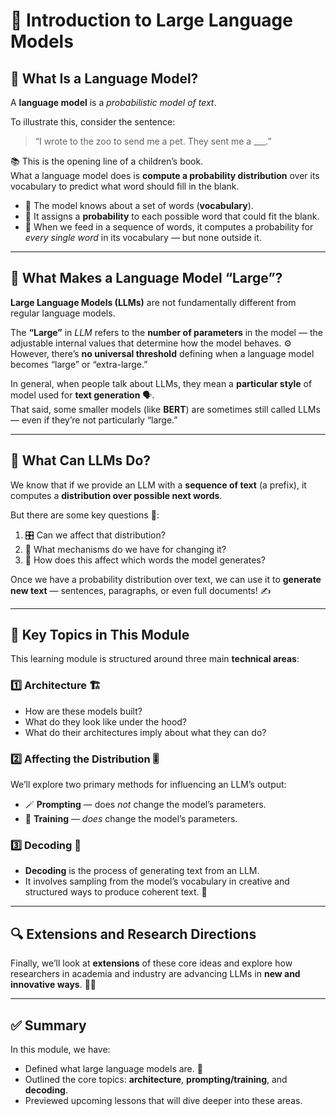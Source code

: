 # 🤖 Introduction to Large Language Models

## 🧠 What Is a Language Model?

A **language model** is a *probabilistic model of text*.  

To illustrate this, consider the sentence:

> “I wrote to the zoo to send me a pet. They sent me a ___.”

📚 This is the opening line of a children’s book.  
What a language model does is **compute a probability distribution** over its vocabulary to predict what word should fill in the blank.  

- 🧩 The model knows about a set of words (**vocabulary**).  
- 🎯 It assigns a **probability** to each possible word that could fit the blank.  
- 🔢 When we feed in a sequence of words, it computes a probability for *every single word* in its vocabulary — but none outside it.

---

## 💪 What Makes a Language Model “Large”?

**Large Language Models (LLMs)** are not fundamentally different from regular language models.  

The **“Large”** in *LLM* refers to the **number of parameters** in the model — the adjustable internal values that determine how the model behaves. ⚙️  
However, there’s **no universal threshold** defining when a language model becomes “large” or “extra-large.”

In general, when people talk about LLMs, they mean a **particular style** of model used for **text generation** 🗣️.  
That said, some smaller models (like **BERT**) are sometimes still called LLMs — even if they’re not particularly “large.”

---

## 💬 What Can LLMs Do?

We know that if we provide an LLM with a **sequence of text** (a prefix), it computes a **distribution over possible next words**.  

But there are some key questions 🤔:

1. 🎛️ Can we affect that distribution?  
2. 🧩 What mechanisms do we have for changing it?  
3. 🧾 How does this affect which words the model generates?

Once we have a probability distribution over text, we can use it to **generate new text** — sentences, paragraphs, or even full documents! ✍️

---

## 🧩 Key Topics in This Module

This learning module is structured around three main **technical areas**:

### 1️⃣ Architecture 🏗️
- How are these models built?  
- What do they look like under the hood?  
- What do their architectures imply about what they can do?

### 2️⃣ Affecting the Distribution 🎚️
We’ll explore two primary methods for influencing an LLM’s output:

- 🪄 **Prompting** — does *not* change the model’s parameters.  
- 🧠 **Training** — *does* change the model’s parameters.

### 3️⃣ Decoding 🔡
- **Decoding** is the process of generating text from an LLM.  
- It involves sampling from the model’s vocabulary in creative and structured ways to produce coherent text. 💬
---

## 🔍 Extensions and Research Directions

Finally, we’ll look at **extensions** of these core ideas and explore how researchers in academia and industry are advancing LLMs in **new and innovative ways**. 🧪✨

---

## ✅ Summary

In this module, we have:
- Defined what large language models are. 📘  
- Outlined the core topics: **architecture**, **prompting/training**, and **decoding**.  
- Previewed upcoming lessons that will dive deeper into these areas.


